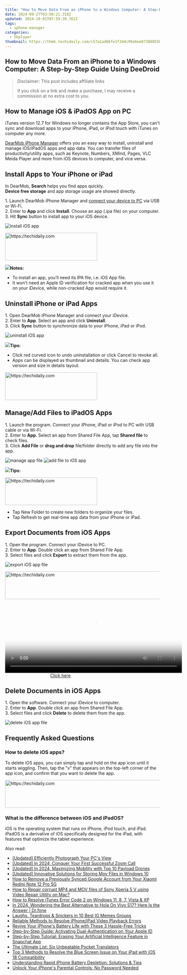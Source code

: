 ```yaml
---
title: "How to Move Data From an iPhone to a Windows Computer: A Step-by-Step Guide Using DeeDroid"
date: 2024-09-27T03:50:21.318Z
updated: 2024-10-01T07:59:39.762Z
tags:
  - iphone-manager
categories:
  - 5kplayer
thumbnail: https://thmb.techidaily.com/c57a1ad66fe1f344c99a6ee87388055bdc8550396e2c03e8c14b3f937b1de1f2.jpg
---
```


## How to Move Data From an iPhone to a Windows Computer: A Step-by-Step Guide Using DeeDroid

>  Disclaimer: This post includes affiliate links
>
>  If you click on a link and make a purchase, I may receive a commission at no extra cost to you.
>

## How to Manage iOS & iPadOS App on PC

iTunes version 12.7 for Windows no longer contains the App Store, you can't sync and download apps to your iPhone, iPad, or iPod touch with iTunes on computer any more.

[DearMob iPhone Manager](https://tools.techidaily.com/5kplayer/iphone-manager/) offers you an easy way to install, uninstall and manage iOS/iPadOS apps and app data. You can transfer files of productivity/utility apps, such as Keynote, Numbers, XMind, Pages, VLC Meida Player and more from iOS devices to computer, and vice versa.

## Install Apps to Your iPhone or iPad

In DearMob, **Search** helps you find apps quickly.  
**Device free storage** and app storage usage are showed directly.

1\. Launch DearMob iPhone Manager and [connect your device to PC](https://tools.techidaily.com/5kplayer/products/) via USB or Wi-Fi.  
 2\. Enter to **App** and click **Install**. Choose an app (.ipa file) on your computer.  
 3\. Hit **Sync** button to install app to your iOS device.

![install iOS app](https://www.5kplayer.com/user-guide/images/userguide-how/install-app-win.jpg) 

<!-- affiliate ads begin -->
<a href="https://aligracehair.sjv.io/c/5597632/2016129/19272" target="_top" id="2016129">
  <img src="//a.impactradius-go.com/display-ad/19272-2016129" border="0" alt="https://techidaily.com" width="300" height="90"/>
</a>
<img height="0" width="0" src="https://aligracehair.sjv.io/i/5597632/2016129/19272" style="position:absolute;visibility:hidden;" border="0" />
<!-- affiliate ads end -->

![](https://www.5kplayer.com/user-guide/images/userguide-how/tips-icon.png)**Notes:**

* To install an app, you’ll need its IPA file, i.e. iOS App file.
* It won't need an Apple ID verification for cracked app when you use it on your iDevice, while non-cracked App would require it.

## Uninstall iPhone or iPad Apps

1\. Open DearMob iPhone Manager and connect your iDevice.  
 2\. Enter to **App**. Select an app and click **Uninstall**.  
 3\. Click **Sync** button to synchronize data to your iPhone, iPad or iPod.

![uninstall iOS app](https://www.5kplayer.com/user-guide/images/userguide-how/uninstall-app-win.jpg) 

![](https://www.5kplayer.com/user-guide/images/userguide-how/tips-icon.png)**Tips:**

* Click red curved icon to undo uninstallation or click Cancel to revoke all.
* Apps can be displayed as thumbnail and details. You can check app version and size in details layout.

<!-- affiliate ads begin -->
<a href="https://aligracehair.sjv.io/c/5597632/2012429/19272" target="_top" id="2012429">
  <img src="//a.impactradius-go.com/display-ad/19272-2012429" border="0" alt="https://techidaily.com" width="300" height="90"/>
</a>
<img height="0" width="0" src="https://aligracehair.sjv.io/i/5597632/2012429/19272" style="position:absolute;visibility:hidden;" border="0" />
<!-- affiliate ads end -->

## Manage/Add Files to iPadOS Apps

1\. Launch the program. Connect your iPhone, iPad or iPod to PC with USB cable or via Wi-Fi.  
 2\. Enter to **App**. Select an app from Shared File App, tap **Shared file** to check files.  
 3\. Click **Add File** or **drag and drop** file/folder directly to add any file into the app.

![manage app file](https://www.5kplayer.com/user-guide/images/userguide-how/manage-app-file-win.jpg) ![add file to iOS app](https://www.5kplayer.com/user-guide/images/userguide-how/add-file-to-app-win.jpg) 

![](https://www.5kplayer.com/user-guide/images/userguide-how/tips-icon.png)**Tips:**

<!-- affiliate ads begin -->
<a href="https://aligracehair.sjv.io/c/5597632/1934138/19272" target="_top" id="1934138">
  <img src="//a.impactradius-go.com/display-ad/19272-1934138" border="0" alt="https://techidaily.com" width="300" height="90"/>
</a>
<img height="0" width="0" src="https://aligracehair.sjv.io/i/5597632/1934138/19272" style="position:absolute;visibility:hidden;" border="0" />
<!-- affiliate ads end -->

* Tap New Folder to create new folders to organize your files.
* Tap Refresh to get real-time app data from your iPhone or iPad.

## Export Documents from iOS Apps

1\. Open the program. Connect your iDevice to PC.  
 2\. Enter to **App**. Double click an app from Shared File App.  
 3\. Select files and click **Export** to extract them from the app.

![export iOS app file](https://www.5kplayer.com/user-guide/images/userguide-how/export-app-file-win.jpg) 

<!-- affiliate ads begin -->
<a href="https://appsumo.8odi.net/c/5597632/2052060/7443" target="_top" id="2052060">
  <img src="//a.impactradius-go.com/display-ad/7443-2052060" border="0" alt="https://techidaily.com" width="728" height="90"/>
</a>
<img height="0" width="0" src="https://appsumo.8odi.net/i/5597632/2052060/7443" style="position:absolute;visibility:hidden;" border="0" />
<!-- affiliate ads end -->

<!-- affiliate ads begin -->
<span id="1983472">
					<video width="576" height="240" style="cursor:pointer"
           poster="//a.impactradius-go.com/display-clicktoplayimage/1983472.png"
           onclick="if(!this.playClicked){this.play();this.setAttribute('controls',true);this.playClicked=true;}">
	   <source src="//a.impactradius-go.com/display-ad/22993-1983472">
	   <img src="//a.impactradius-go.com/display-clicktoplayimage/1983472.png" style="border: none; height: 100%; width: 100%; object-fit: contain">
	</video>
	<div style="width:360px;text-align:center"><a href="javascript:window.open(decodeURIComponent('https%3A%2F%2Fhomestyler.sjv.io%2Fc%2F5597632%2F1983472%2F22993'), '_blank');void(0);">Click here</a></div>
</span>
<img height="0" width="0" src="https://imp.pxf.io/i/5597632/1983472/22993" style="position:absolute;visibility:hidden;" border="0" />
<!-- affiliate ads end -->

## Delete Documents in iOS Apps

1\. Open the software. Connect your iDevice to computer.  
 2\. Enter to **App**. Double click an app from Shared File App.  
 3\. Select files and click **Delete** to delete them from the app.

![delete iOS app file](https://www.5kplayer.com/user-guide/images/userguide-how/delete-app-file-win.jpg) 

## Frequently Asked Questions

### How to delete iOS apps?

To delete iOS apps, you can simply tap and hold on the app icon until it starts wiggling. Then, tap the "x" that appears on the top-left corner of the app icon, and confirm that you want to delete the app.

<!-- affiliate ads begin -->
<a href="https://aligracehair.sjv.io/c/5597632/2036486/19272" target="_top" id="2036486">
  <img src="//a.impactradius-go.com/display-ad/19272-2036486" border="0" alt="https://techidaily.com" width="728" height="90"/>
</a>
<img height="0" width="0" src="https://aligracehair.sjv.io/i/5597632/2036486/19272" style="position:absolute;visibility:hidden;" border="0" />
<!-- affiliate ads end -->

### What is the difference between iOS and iPadOS?

iOS is the operating system that runs on iPhone, iPod touch, and iPad. iPadOS is a derivative of iOS specifically designed for the iPad, with features that optimize the tablet experience.

<ins class="adsbygoogle"
     style="display:block"
     data-ad-format="autorelaxed"
     data-ad-client="ca-pub-7571918770474297"
     data-ad-slot="1223367746"></ins>

<ins class="adsbygoogle"
     style="display:block"
     data-ad-client="ca-pub-7571918770474297"
     data-ad-slot="8358498916"
     data-ad-format="auto"
     data-full-width-responsive="true"></ins>

<span class="atpl-alsoreadstyle">Also read:</span>
<div><ul>
<li><a href="https://screen-video-capture.techidaily.com/updated-efficiently-photograph-your-pcs-view/"><u>[Updated] Efficiently Photograph Your PC's View</u></a></li>
<li><a href="https://article-posts.techidaily.com/updated-in-2024-conquer-your-first-successful-zoom-call/"><u>[Updated] In 2024, Conquer Your First Successful Zoom Call</u></a></li>
<li><a href="https://fox-blue.techidaily.com/updated-in-2024-maximizing-mobility-with-top-10-payload-drones/"><u>[Updated] In 2024, Maximizing Mobility with Top 10 Payload Drones</u></a></li>
<li><a href="https://screen-sharing-recording.techidaily.com/updated-innovative-solutions-for-storing-mov-files-in-windows-10/"><u>[Updated] Innovative Solutions for Storing Mov Files in Windows 10</u></a></li>
<li><a href="https://unlock-android.techidaily.com/how-to-remove-a-previously-synced-google-account-from-your-xiaomi-redmi-note-12-pro-5g-by-drfone-android/"><u>How to Remove a Previously Synced Google Account from Your Xiaomi Redmi Note 12 Pro 5G</u></a></li>
<li><a href="https://blog-min.techidaily.com/how-to-repair-corrupt-mp4-and-mov-files-of-sony-xperia-5-v-using-video-repair-utility-on-mac-by-stellar-video-repair-mobile-video-repair/"><u>How to Repair corrupt MP4 and MOV files of Sony Xperia 5 V using Video Repair Utility on Mac?</u></a></li>
<li><a href="https://os-tips.techidaily.com/how-to-resolve-itunes-error-code-2-on-windows-11-8-7-vista-and-xp/"><u>How to Resolve iTunes Error Code 2 on Windows 11, 8, 7, Vista & XP</u></a></li>
<li><a href="https://phone-solutions.techidaily.com/in-2024-wondering-the-best-alternative-to-hola-on-vivo-s17-here-is-the-answer-drfone-by-drfone-virtual-android/"><u>In 2024, Wondering the Best Alternative to Hola On Vivo S17? Here Is the Answer | Dr.fone</u></a></li>
<li><a href="https://instagram-clips.techidaily.com/laughs-teardrops-and-snickers-in-10-best-ig-memes-groups/"><u>Laughs, Teardrops & Snickers in 10 Best IG Memes Groups</u></a></li>
<li><a href="https://os-tips.techidaily.com/reliable-methods-to-resolve-iphoneipad-video-playback-errors/"><u>Reliable Methods to Resolve iPhone/iPad Video Playback Errors</u></a></li>
<li><a href="https://os-tips.techidaily.com/revive-your-iphones-battery-life-with-these-3-hassle-free-tricks/"><u>Revive Your iPhone's Battery Life with These 3 Hassle-Free Tricks</u></a></li>
<li><a href="https://os-tips.techidaily.com/step-by-step-guide-activating-dual-authentication-on-your-apple-id/"><u>Step-by-Step Guide: Activating Dual-Authentication on Your Apple ID</u></a></li>
<li><a href="https://os-tips.techidaily.com/step-by-step-tutorial-erasing-your-artificial-intelligence-feature-in-snapchat-app/"><u>Step-by-Step Tutorial: Erasing Your Artificial Intelligence Feature in Snapchat App</u></a></li>
<li><a href="https://techtrends.techidaily.com/the-ultimate-list-six-unbeatable-pocket-translators/"><u>The Ultimate List: Six Unbeatable Pocket Translators</u></a></li>
<li><a href="https://os-tips.techidaily.com/top-3-methods-to-resolve-the-blue-screen-issue-on-your-ipad-with-ios-18-compatibility/"><u>Top 3 Methods to Resolve the Blue Screen Issue on Your iPad with iOS 18 Compatibility</u></a></li>
<li><a href="https://os-tips.techidaily.com/understanding-rapid-iphone-battery-depletion-solutions-and-tips/"><u>Understanding Rapid iPhone Battery Depletion: Solutions & Tips</u></a></li>
<li><a href="https://os-tips.techidaily.com/unlock-your-iphones-parental-controls-no-password-needed/"><u>Unlock Your iPhone's Parental Controls: No Password Needed</u></a></li>
</ul></div>


